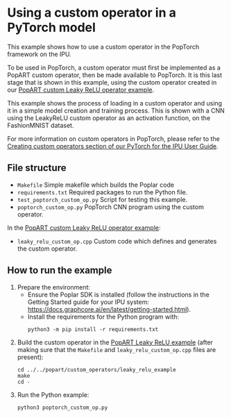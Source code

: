# Using a custom operator in a PyTorch model

This example shows how to use a custom operator in the PopTorch
framework on the IPU. 

To be used in PopTorch, a custom operator must first be implemented as
a PopART custom operator, then be made available to PopTorch. It is this
last stage that is shown in this example, using the custom operator created
in our [PopART custom Leaky ReLU operator example](tutorials/feature_examples/popart/custom_operators/leaky_relu_example).

This example shows the process of loading in a custom operator and using it in a simple
model creation and training process. This is shown with a CNN using the LeakyReLU custom
operator as an activation function, on the FashionMNIST dataset. 

For more information on custom operators in PopTorch, please refer to the
[Creating custom operators section of our PyTorch for the IPU User Guide](https://docs.graphcore.ai/projects/poptorch-user-guide/en/latest/overview.html#creating-custom-ops).

## File structure

* `Makefile` Simple makefile which builds the Poplar code
* `requirements.txt` Required packages to run the Python file.
* `test_poptorch_custom_op.py` Script for testing this example.
* `poptorch_custom_op.py` PopTorch CNN program using the custom operator.

In the [PopART custom Leaky ReLU operator example](tutorials/feature_examples/popart/custom_operators/leaky_relu_example):
* `leaky_relu_custom_op.cpp` Custom code which defines and generates the custom operator.

## How to run the example

1) Prepare the environment:
    - Ensure the Poplar SDK is installed (follow the instructions in the Getting
    Started guide for your IPU system: https://docs.graphcore.ai/en/latest/getting-started.html).
    - Install the requirements for the Python program with:
       ```
       python3 -m pip install -r requirements.txt
       ```
2) Build the custom operator in the [PopART Leaky ReLU example](../../popart/custom_operators/leaky_relu_example) (after making sure that the `Makefile` and `leaky_relu_custom_op.cpp` files are present):
      ```
      cd ../../popart/custom_operators/leaky_relu_example
      make
      cd -
      ```
3) Run the Python example: 
    ```
    python3 poptorch_custom_op.py
    ```